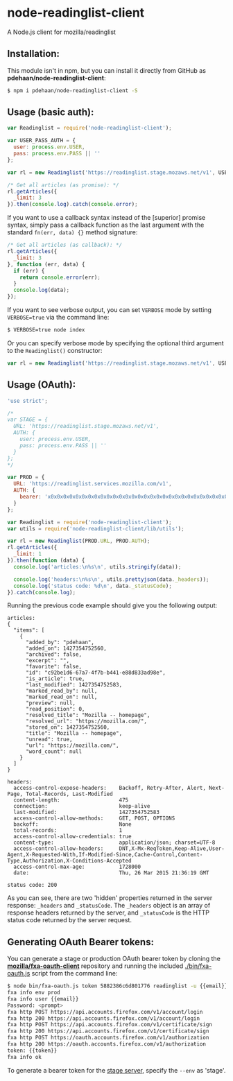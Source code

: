 # node-readinglist-client

A Node.js client for mozilla/readinglist

## Installation:
This module isn't in npm, but you can install it directly from GitHub as **pdehaan/node-readinglist-client**:
```sh
$ npm i pdehaan/node-readinglist-client -S
```

## Usage (basic auth):
```js
var Readinglist = require('node-readinglist-client');

var USER_PASS_AUTH = {
  user: process.env.USER,
  pass: process.env.PASS || ''
};

var rl = new Readinglist('https://readinglist.stage.mozaws.net/v1', USER_PASS_AUTH);

/* Get all articles (as promise): */
rl.getArticles({
  _limit: 3
}).then(console.log).catch(console.error);
```

If you want to use a callback syntax instead of the [superior] promise syntax, simply pass a callback function as the last argument with the standard `fn(err, data) {}` method signature:
```js
/* Get all articles (as callback): */
rl.getArticles({
  _limit: 3
}, function (err, data) {
  if (err) {
    return console.error(err);
  }
  console.log(data);
});
```

If you want to see verbose output, you can set `VERBOSE` mode by setting `VERBOSE=true` via the command line:
```sh
$ VERBOSE=true node index
```

Or you can specify verbose mode by specifying the optional third argument to the `Readinglist()` constructor:
```js
var rl = new Readinglist('https://readinglist.stage.mozaws.net/v1', USER_PASS_AUTH, true);
```

## Usage (OAuth):

```js
'use strict';

/*
var STAGE = {
  URL: 'https://readinglist.stage.mozaws.net/v1',
  AUTH: {
    user: process.env.USER,
    pass: process.env.PASS || ''
  }
};
*/

var PROD = {
  URL: 'https://readinglist.services.mozilla.com/v1',
  AUTH: {
    bearer: 'x0x0x0x0x0x0x0x0x0x0x0x0x0x0x0x0x0x0x0x0x0x0x0x0x0x0x0x0x0x0x0x0'
  }
};

var Readinglist = require('node-readinglist-client');
var utils = require('node-readinglist-client/lib/utils');

var rl = new Readinglist(PROD.URL, PROD.AUTH);
rl.getArticles({
  _limit: 1
}).then(function (data) {
  console.log('articles:\n%s\n', utils.stringify(data));

  console.log('headers:\n%s\n', utils.prettyjson(data._headers));
  console.log('status code: %d\n', data._statusCode);
}).catch(console.log);
```

Running the previous code example should give you the following output:
```
articles:
{
  "items": [
    {
      "added_by": "pdehaan",
      "added_on": 1427354752560,
      "archived": false,
      "excerpt": "",
      "favorite": false,
      "id": "c92be1d6-67a7-4f7b-b441-e88d833ad98e",
      "is_article": true,
      "last_modified": 1427354752583,
      "marked_read_by": null,
      "marked_read_on": null,
      "preview": null,
      "read_position": 0,
      "resolved_title": "Mozilla -- homepage",
      "resolved_url": "https://mozilla.com/",
      "stored_on": 1427354752560,
      "title": "Mozilla -- homepage",
      "unread": true,
      "url": "https://mozilla.com/",
      "word_count": null
    }
  ]
}

headers:
  access-control-expose-headers:    Backoff, Retry-After, Alert, Next-Page, Total-Records, Last-Modified
  content-length:                   475
  connection:                       keep-alive
  last-modified:                    1427354752583
  access-control-allow-methods:     GET, POST, OPTIONS
  backoff:                          None
  total-records:                    1
  access-control-allow-credentials: true
  content-type:                     application/json; charset=UTF-8
  access-control-allow-headers:     DNT,X-Mx-ReqToken,Keep-Alive,User-Agent,X-Requested-With,If-Modified-Since,Cache-Control,Content-Type,Authorization,X-Conditions-Accepted
  access-control-max-age:           1728000
  date:                             Thu, 26 Mar 2015 21:36:19 GMT

status code: 200
```

As you can see, there are two 'hidden' properties returned in the server response: `_headers` and `_statusCode`. The `_headers` object is an array of response headers returned by the server, and `_statusCode` is the HTTP status code returned by the server request.


## Generating OAuth Bearer tokens:

You can generate a stage or production OAuth bearer token by cloning the [**mozilla/fxa-oauth-client**](https://github.com/mozilla/fxa-oauth-client/) repository and running the included [./bin/fxa-oauth.js](https://github.com/mozilla/fxa-oauth-client/blob/master/bin/fxa-oauth.js) script from the command line:

```sh
$ node bin/fxa-oauth.js token 5882386c6d801776 readinglist -u {{email}} --env prod
fxa info env prod
fxa info user {{email}}
Password: <prompt>
fxa http POST https://api.accounts.firefox.com/v1/account/login
fxa http 200 https://api.accounts.firefox.com/v1/account/login
fxa http POST https://api.accounts.firefox.com/v1/certificate/sign
fxa http 200 https://api.accounts.firefox.com/v1/certificate/sign
fxa http POST https://oauth.accounts.firefox.com/v1/authorization
fxa http 200 https://oauth.accounts.firefox.com/v1/authorization
token: {{token}}
fxa info ok
```

To generate a bearer token for the [stage server](https://readinglist.stage.mozaws.net/v1/), specify the `--env` as 'stage'.
